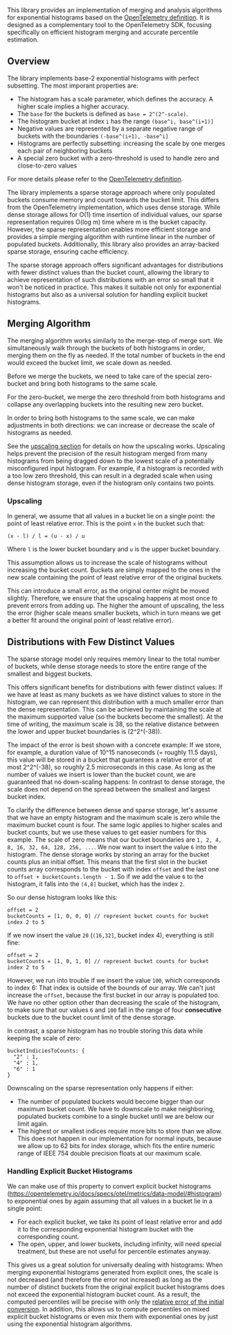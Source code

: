 This library provides an implementation of merging and analysis algorithms for exponential histograms based on the [OpenTelemetry definition](https://opentelemetry.io/docs/specs/otel/metrics/data-model/#exponentialhistogram). It is designed as a complementary tool to the OpenTelemetry SDK, focusing specifically on efficient histogram merging and accurate percentile estimation.

## Overview

The library implements base-2 exponential histograms with perfect subsetting. The most imporant properties are:

* The histogram has a scale parameter, which defines the accuracy. A higher scale implies a higher accuracy.
* The `base` for the buckets is defined as `base = 2^(2^-scale)`.
* The histogram bucket at index `i` has the range `(base^i, base^(i+1)]`
* Negative values are represented by a separate negative range of buckets with the boundaries `(-base^(i+1), -base^i]`
* Histograms are perfectly subsetting: increasing the scale by one merges each pair of neighboring buckets
* A special zero bucket with a zero-threshold is used to handle zero and close-to-zero values

For more details please refer to the [OpenTelemetry definition](https://opentelemetry.io/docs/specs/otel/metrics/data-model/#exponentialhistogram).

The library implements a sparse storage approach where only populated buckets consume memory and count towards the bucket limit. This differs from the OpenTelemetry implementation, which uses dense storage. While dense storage allows for O(1) time insertion of individual values, our sparse representation requires O(log m) time where m is the bucket capacity. However, the sparse representation enables more efficient storage and provides a simple merging algorithm with runtime linear in the number of populated buckets. Additionally, this library also provides an array-backed sparse storage, ensuring cache efficiency.

The sparse storage approach offers significant advantages for distributions with fewer distinct values than the bucket count, allowing the library to achieve representation of such distributions with an error so small that it won't be noticed in practice. This makes it suitable not only for exponential histograms but also as a universal solution for handling explicit bucket histograms.

## Merging Algorithm

The merging algorithm works similarly to the merge-step of merge sort. We simultaneously walk through the buckets of both histograms in order, merging them on the fly as needed. If the total number of buckets in the end would exceed the bucket limit, we scale down as needed.

Before we merge the buckets, we need to take care of the special zero-bucket and bring both histograms to the same scale.

For the zero-bucket, we merge the zero threshold from both histograms and collapse any overlapping buckets into the resulting new zero bucket.

In order to bring both histograms to the same scale, we can make adjustments in both directions: we can increase or decrease the scale of histograms as needed.

See the [upscaling section](#upscaling) for details on how the upscaling works. Upscaling helps prevent the precision of the result histogram merged from many histograms from being dragged down to the lowest scale of a potentially misconfigured input histogram. For example, if a histogram is recorded with a too low zero threshold, this can result in a degraded scale when using dense histogram storage, even if the histogram only contains two points.

### Upscaling

In general, we assume that all values in a bucket lie on a single point: the point of least relative error. This is the point `x` in the bucket such that:

```
(x - l) / l = (u - x) / u
```

Where `l` is the lower bucket boundary and `u` is the upper bucket boundary.

This assumption allows us to increase the scale of histograms without increasing the bucket count. Buckets are simply mapped to the ones in the new scale containing the point of least relative error of the original buckets.

This can introduce a small error, as the original center might be moved slightly. Therefore, we ensure that the upscaling happens at most once to prevent errors from adding up. The higher the amount of upscaling, the less the error (higher scale means smaller buckets, which in turn means we get a better fit around the original point of least relative error).

## Distributions with Few Distinct Values

The sparse storage model only requires memory linear to the total number of buckets, while dense storage needs to store the entire range of the smallest and biggest buckets.

This offers significant benefits for distributions with fewer distinct values:
If we have at least as many buckets as we have distinct values to store in the histogram, we can represent this distribution with a much smaller error than the dense representation.
This can be achieved by maintaining the scale at the maximum supported value (so the buckets become the smallest).
At the time of writing, the maximum scale is 38, so the relative distance between the lower and upper bucket boundaries is (2^2^(-38)).

The impact of the error is best shown with a concrete example:
If we store, for example, a duration value of 10^15 nanoseconds (= roughly 11.5 days), this value will be stored in a bucket that guarantees a relative error of at most 2^2^(-38), so roughly 2.5 microseconds in this case.
As long as the number of values we insert is lower than the bucket count, we are guaranteed that no down-scaling happens: In contrast to dense storage, the scale does not depend on the spread between the smallest and largest bucket index.

To clarify the difference between dense and sparse storage, let's assume that we have an empty histogram and the maximum scale is zero while the maximum bucket count is four.
The same logic applies to higher scales and bucket counts, but we use these values to get easier numbers for this example.
The scale of zero means that our bucket boundaries are `1, 2, 4, 8, 16, 32, 64, 128, 256, ...`.
We now want to insert the value `6` into the histogram. The dense storage works by storing an array for the bucket counts plus an initial offset.
This means that the first slot in the bucket counts array corresponds to the bucket with index `offset` and the last one to `offset + bucketCounts.length - 1`.
So if we add the value `6` to the histogram, it falls into the `(4,8]` bucket, which has the index `2`.

So our dense histogram looks like this:
```
offset = 2
bucketCounts = [1, 0, 0, 0] // represent bucket counts for bucket index 2 to 5
```

If we now insert the value `20` (`(16,32]`, bucket index 4), everything is still fine:
```
offset = 2
bucketCounts = [1, 0, 1, 0] // represent bucket counts for bucket index 2 to 5
```

However, we run into trouble if we insert the value `100`, which corresponds to index 6: That index is outside of the bounds of our array.
We can't just increase the `offset`, because the first bucket in our array is populated too.
We have no other option other than decreasing the scale of the histogram, to make sure that our values `6` and `100` fall in the range of four **consecutive** buckets due to the bucket count limit of the dense storage.

In contrast, a sparse histogram has no trouble storing this data while keeping the scale of zero:
```
bucketIndiciesToCounts: {
  "2" : 1,
  "4" : 1,
  "6" : 1
}
```

Downscaling on the sparse representation only happens if either:
 * The number of populated buckets would become bigger than our maximum bucket count. We have to downscale to make neighboring, populated buckets combine to a single bucket until we are below our limit again.
 * The highest or smallest indices require more bits to store than we allow. This does not happen in our implementation for normal inputs, because we allow up to 62 bits for index storage, which fits the entire numeric range of IEEE 754 double precision floats at our maximum scale.

### Handling Explicit Bucket Histograms

We can make use of this property to convert explicit bucket histograms (https://opentelemetry.io/docs/specs/otel/metrics/data-model/#histogram) to exponential ones by again assuming that all values in a bucket lie in a single point:
   * For each explicit bucket, we take its point of least relative error and add it to the corresponding exponential histogram bucket with the corresponding count.
   * The open, upper, and lower buckets, including infinity, will need special treatment, but these are not useful for percentile estimates anyway.

This gives us a great solution for universally dealing with histograms:
When merging exponential histograms generated from explicit ones, the scale is not decreased (and therefore the error not increased) as long as the number of distinct buckets from the original explicit bucket histograms does not exceed the exponential histogram bucket count. As a result, the computed percentiles will be precise with only the [relative error of the initial conversion](#distributions-with-few-distinct-values).
In addition, this allows us to compute percentiles on mixed explicit bucket histograms or even mix them with exponential ones by just using the exponential histogram algorithms.

